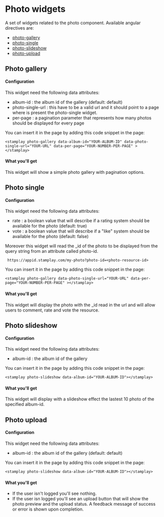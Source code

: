 Photo widgets
==================

A set of widgets related to the photo component. Available angular directives are:
* [photo-gallery](#photo-gallery)
* [photo-single](#photo-single)
* [photo-slideshow](#photo-slideshow)
* [photo-upload](#photo-upload)

## Photo gallery
#### Configuration
This widget need the following data attributes:
* album-id : the album id of the gallery (default: default)
* photo-single-url : this have to be a valid url and it should point to a page where is present the photo-single widget.   
* per-page : a pagination parameter that represents how many photos should be displayed for every page  

You can insert it in the page by adding this code snippet in the page:  

	<stamplay photo-gallery data-album-id="YOUR-ALBUM-ID" data-photo-single-url="YOUR-URL" data-per-page="YOUR-NUMBER-PER-PAGE" ></stamplay>


#### What you'll get
This widget will show a simple photo gallery with pagination options. 

## Photo single
#### Configuration
This widget need the following data attributes:
* rate : a boolean value that will describe if a rating system should be available for the photo (default: true) 
* vote : a boolean value that will describe if a "like" system should be available for the photo (default: false)   

Moreover this widget will read the _id of the photo to be displayed from the query string from an attribute called photo-id. 

	 https://appid.stamplay.com/my-photo?photo-id=<photo-resource-id>

You can insert it in the page by adding this code snippet in the page:  

	<stamplay photo-gallery data-photo-single-url="YOUR-URL" data-per-page="YOUR-NUMBER-PER-PAGE" ></stamplay>


#### What you'll get
This widget will display the photo with the _id read in the url and will allow users to comment, rate and vote the resource. 

## Photo slideshow
#### Configuration
This widget need the following data attributes:
* album-id : the album id of the gallery 

You can insert it in the page by adding this code snippet in the page:  

	<stamplay photo-slideshow data-album-id="YOUR-ALBUM-ID"></stamplay>

#### What you'll get
This widget will display with a slideshow effect the lastest 10 photo of the specified album-id.

## Photo upload
#### Configuration
This widget need the following data attributes:
* album-id : the album id of the gallery (default: default) 

You can insert it in the page by adding this code snippet in the page:  

	<stamplay photo-slideshow data-album-id="YOUR-ALBUM-ID"></stamplay>

#### What you'll get
* If the user isn't logged you'll see nothing.
* If the user isn logged you'll see an upload button that will show the photo preview and the upload status. A feedback message of success or error is shown upon completion.
